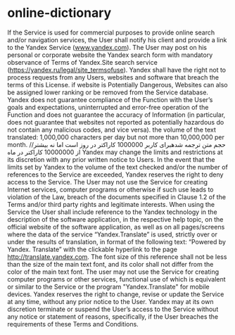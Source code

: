 # online-dictionary
If the Service is used for commercial purposes to provide online search and/or navigation services,
the User shall notify his client and provide a link to the Yandex Service (www.yandex.com).
The User may post on his personal or corporate website the Yandex search form with mandatory observance
of Terms of Yandex.Site search service (https://yandex.ru/legal/site_termsofuse). 
Yandex shall have the right not to process requests from any Users, websites and software that breach
the terms of this License.
if website is Potentially Dangerous, Websites can also be assigned lower ranking or be removed from the Service database.
Yandex does not guarantee compliance of the Function with the User’s goals and expectations, uninterrupted and error-free
operation of the Function and does not guarantee the accuracy of Information (in particular, does not guarantee that
websites not reported as potentially hazardous do not contain any malicious codes, and vice versa). 
the volume of the text translated: 1,000,000 characters per day but not more than 10,000,000 per month.
//حجم متن ترجمه شدهبرای کاربر 1000000 کاراکتر در روز است اما نه بیشتر از 10000000 کاراکتر در ماه
Yandex may change the limits and restrictions at its discretion with any prior written notice to Users. 
 In the event that the limits set by Yandex to the volume of the text checked and/or the number of
 references to the Service are exceeded, Yandex reserves the right to deny access to the Service.
  The User may not use the Service for creating Internet services, computer programs or otherwise
  if such use leads to violation of the Law, breach of the documents specified in Clause 1.2 of
  the Terms and/or third party rights and legitimate interests.
  When using the Service the User shall include reference to the Yandex technology in the description
  of the software application, in the respective help topic, on the official website of the software
  application, as well as on all pages/screens where the data of the service “Yandex.Translate” is used,
  strictly over or under the results of translation, in format of the following text: “Powered by Yandex.
  Translate” with the clickable hyperlink to the page http://translate.yandex.com. The font size of this
  reference shall not be less than the size of the main text font, and its color shall not differ from
  the color of the main text font.
  The user may not use the Service for creating computer programs or other services, functional use of
  which is equivalent or similar to the Service or the program "Yandex.Translate" for mobile devices.
  Yandex reserves the right to change, revise or update the Service at any time, without any prior notice to the User.
  Yandex may at its own discretion terminate or suspend the User’s access to the Service without any notice
  or statement of reasons, specifically, if the User breaches the requirements of these Terms and Conditions. 
